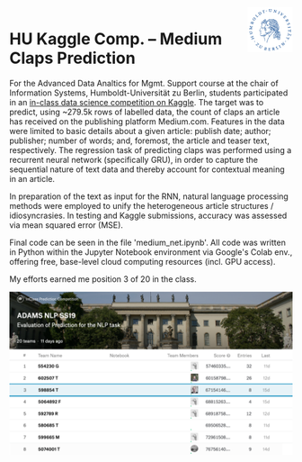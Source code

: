 <a href='http://quantlet.de/'>
  <img src='https://github.com/alextruesdale/medium-claps-rnn/blob/master/repository_media/HU.png' alt='HU logo' title='HU' align='right' height='80' />
</a>

# HU Kaggle Comp. – Medium Claps Prediction

For the Advanced Data Analtics for Mgmt. Support course at the chair of Information Systems, Humboldt-Universität zu Berlin, students participated in an [in-class data science competition on Kaggle](https://www.kaggle.com/c/adams-nlp-ss19/). The target was to predict, using ~279.5k rows of labelled data, the count of claps an article has received on the publishing platform Medium.com. Features in the data were limited to basic details about a given article: publish date; author; publisher; number of words; and, foremost, the article and teaser text, respectively. The regression task of predicting claps was performed using a recurrent neural network (specifically GRU), in order to capture the sequential nature of text data and thereby account for contextual meaning in an article.

In preparation of the text as input for the RNN, natural language processing methods were employed to unify the heterogeneous article structures / idiosyncrasies. In testing and Kaggle submissions, accuracy was assessed via mean squared error (MSE).

Final code can be seen in the file 'medium_net.ipynb'. All code was written in Python within the Jupyter Notebook environment via Google's Colab env., offering free, base-level cloud computing resources (incl. GPU access).

My efforts earned me position 3 of 20 in the class.

<img src='https://github.com/alextruesdale/medium-claps-rnn/blob/master/repository_media/kaggle.png' alt='Kaggle Competition' title='Kaggle Competition' align='center' width='830' />
